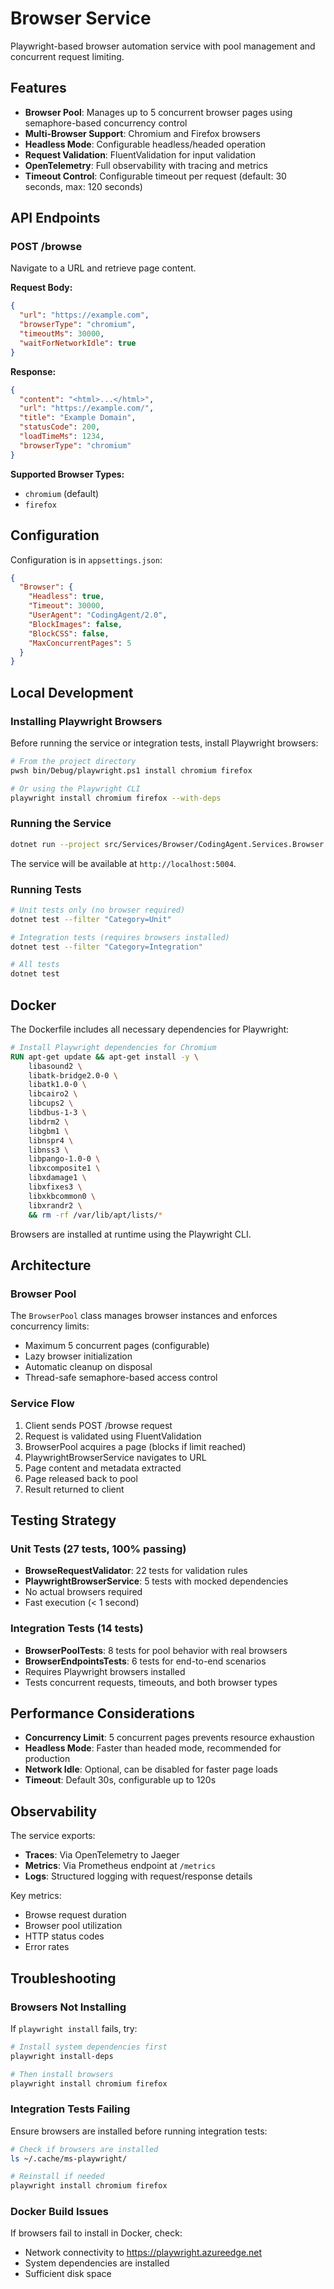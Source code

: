 # Browser Service

Playwright-based browser automation service with pool management and concurrent request limiting.

## Features

- **Browser Pool**: Manages up to 5 concurrent browser pages using semaphore-based concurrency control
- **Multi-Browser Support**: Chromium and Firefox browsers
- **Headless Mode**: Configurable headless/headed operation
- **Request Validation**: FluentValidation for input validation
- **OpenTelemetry**: Full observability with tracing and metrics
- **Timeout Control**: Configurable timeout per request (default: 30 seconds, max: 120 seconds)

## API Endpoints

### POST /browse

Navigate to a URL and retrieve page content.

**Request Body:**
```json
{
  "url": "https://example.com",
  "browserType": "chromium",
  "timeoutMs": 30000,
  "waitForNetworkIdle": true
}
```

**Response:**
```json
{
  "content": "<html>...</html>",
  "url": "https://example.com/",
  "title": "Example Domain",
  "statusCode": 200,
  "loadTimeMs": 1234,
  "browserType": "chromium"
}
```

**Supported Browser Types:**
- `chromium` (default)
- `firefox`

## Configuration

Configuration is in `appsettings.json`:

```json
{
  "Browser": {
    "Headless": true,
    "Timeout": 30000,
    "UserAgent": "CodingAgent/2.0",
    "BlockImages": false,
    "BlockCSS": false,
    "MaxConcurrentPages": 5
  }
}
```

## Local Development

### Installing Playwright Browsers

Before running the service or integration tests, install Playwright browsers:

```bash
# From the project directory
pwsh bin/Debug/playwright.ps1 install chromium firefox

# Or using the Playwright CLI
playwright install chromium firefox --with-deps
```

### Running the Service

```bash
dotnet run --project src/Services/Browser/CodingAgent.Services.Browser
```

The service will be available at `http://localhost:5004`.

### Running Tests

```bash
# Unit tests only (no browser required)
dotnet test --filter "Category=Unit"

# Integration tests (requires browsers installed)
dotnet test --filter "Category=Integration"

# All tests
dotnet test
```

## Docker

The Dockerfile includes all necessary dependencies for Playwright:

```dockerfile
# Install Playwright dependencies for Chromium
RUN apt-get update && apt-get install -y \
    libasound2 \
    libatk-bridge2.0-0 \
    libatk1.0-0 \
    libcairo2 \
    libcups2 \
    libdbus-1-3 \
    libdrm2 \
    libgbm1 \
    libnspr4 \
    libnss3 \
    libpango-1.0-0 \
    libxcomposite1 \
    libxdamage1 \
    libxfixes3 \
    libxkbcommon0 \
    libxrandr2 \
    && rm -rf /var/lib/apt/lists/*
```

Browsers are installed at runtime using the Playwright CLI.

## Architecture

### Browser Pool

The `BrowserPool` class manages browser instances and enforces concurrency limits:

- Maximum 5 concurrent pages (configurable)
- Lazy browser initialization
- Automatic cleanup on disposal
- Thread-safe semaphore-based access control

### Service Flow

1. Client sends POST /browse request
2. Request is validated using FluentValidation
3. BrowserPool acquires a page (blocks if limit reached)
4. PlaywrightBrowserService navigates to URL
5. Page content and metadata extracted
6. Page released back to pool
7. Result returned to client

## Testing Strategy

### Unit Tests (27 tests, 100% passing)

- **BrowseRequestValidator**: 22 tests for validation rules
- **PlaywrightBrowserService**: 5 tests with mocked dependencies
- No actual browsers required
- Fast execution (< 1 second)

### Integration Tests (14 tests)

- **BrowserPoolTests**: 8 tests for pool behavior with real browsers
- **BrowserEndpointsTests**: 6 tests for end-to-end scenarios
- Requires Playwright browsers installed
- Tests concurrent requests, timeouts, and both browser types

## Performance Considerations

- **Concurrency Limit**: 5 concurrent pages prevents resource exhaustion
- **Headless Mode**: Faster than headed mode, recommended for production
- **Network Idle**: Optional, can be disabled for faster page loads
- **Timeout**: Default 30s, configurable up to 120s

## Observability

The service exports:

- **Traces**: Via OpenTelemetry to Jaeger
- **Metrics**: Via Prometheus endpoint at `/metrics`
- **Logs**: Structured logging with request/response details

Key metrics:
- Browse request duration
- Browser pool utilization
- HTTP status codes
- Error rates

## Troubleshooting

### Browsers Not Installing

If `playwright install` fails, try:

```bash
# Install system dependencies first
playwright install-deps

# Then install browsers
playwright install chromium firefox
```

### Integration Tests Failing

Ensure browsers are installed before running integration tests:

```bash
# Check if browsers are installed
ls ~/.cache/ms-playwright/

# Reinstall if needed
playwright install chromium firefox
```

### Docker Build Issues

If browsers fail to install in Docker, check:
- Network connectivity to https://playwright.azureedge.net
- System dependencies are installed
- Sufficient disk space
